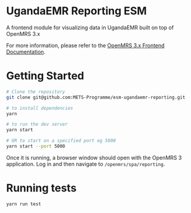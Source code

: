 

# UgandaEMR Reporting ESM

A frontend module for visualizing data in UgandaEMR built on top of OpenMRS 3.x

For more information, please refer to the 
[OpenMRS 3.x Frontend Documentation](https://openmrs.github.io/openmrs-esm-core/#/).

# Getting Started

```sh
# Clone the repository
git clone git@github.com:METS-Programme/esm-ugandaemr-reporting.git

# to install dependencies
yarn

# to run the dev server
yarn start

# OR to start on a specified port eg 5000
yarn start --port 5000
```

Once it is running, a browser window
should open with the OpenMRS 3 application. Log in and then navigate to
`/openmrs/spa/reporting`.

# Running tests
```
yarn run test
```
